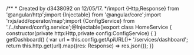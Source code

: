/** * Created by d3438092 on 12/05/17. */import {Http,Response} from '@angular/http';import {Injectable} from '@angular/core';import 'rxjs/add/operator/map';import {ConfigService} from './../shared/config.service';@Injectable()export class HomeService {    constructor(private http:Http,private config:ConfigService) {    }    getDashboard() {       var url = this.config.getApiURL()+ '/services/dashboard';      return this.http.get(url).map((res: Response) => res.json());    }}
